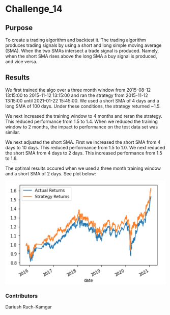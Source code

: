 # Challenge_14
## Purpose 
To create a trading algorithm and backtest it. The trading algorithm produces trading signals by using a short and long simple moving average (SMA). When the two SMAs intersect a trade signal is produced. Namely, when the short SMA rises above the long SMA a buy signal is produced, and vice versa.


## Results
We first trained the algo over a three month window from 2015-08-12 13:15:00 to 2015-11-12 13:15:00 and ran the strategy from 2015-11-12 13:15:00 until 2021-01-22 15:45:00. We used a short SMA of 4 days and a long SMA of 100 days. Under these conditions, the strategy returned ~1.5. 

We next increased the training window to 4 months and reran the strategy. This reduced performance from 1.5 to 1.4. When we reduced the training window to 2 months, the impact to performance on the test data set was similar.

We next adjusted the short SMA. First we increased the short SMA from 4 days to 10 days. This reduced performance from 1.5 to 1.0. We next reduced the short SMA from 4 days to 2 days. This increased performance from 1.5 to 1.6.

The optimal results occured when we used a three month training window and a short SMA of 2 days. See plot below:

![image1](screenshot.png)


### Contributors
Dariush Ruch-Kamgar